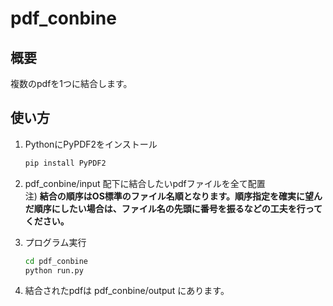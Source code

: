 # pdf_conbine

## 概要
複数のpdfを1つに結合します。

## 使い方
1. PythonにPyPDF2をインストール
    ```sh
    pip install PyPDF2
    ```

2. pdf_conbine/input 配下に結合したいpdfファイルを全て配置  
   注) **結合の順序はOS標準のファイル名順となります。順序指定を確実に望んだ順序にしたい場合は、ファイル名の先頭に番号を振るなどの工夫を行ってください。**

3. プログラム実行
    ```sh
    cd pdf_conbine
    python run.py
    ```

4. 結合されたpdfは pdf_conbine/output にあります。
